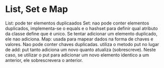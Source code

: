 # List, Set e Map #
List: pode ter elementos duplicaados
Set: nao pode conter elementos duplicados, implementa-se o equals e o hashset para definir qual atributo da classe define que é unico.
Se tentar adicionar um elemento duplicado, ele nao adiciona.
Map: usada para mapear dados na forma de chaves e valores. Nao pode conter chaves duplicadas.
utiliza o metodo put no lugar de add:
put tanto adiciona um novo quanto atualiza (sobrescreve). Neste caso, se utilizar o put para adicionar um novo elemento
identico a um anterior, ele sobrescrevera o anterior.